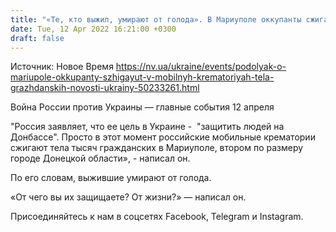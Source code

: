 ```yaml
---
title: "«Те, кто выжил, умирают от голода». В Мариуполе оккупанты сжигают в мобильных крематориях тела тысяч гражданских — Подоляк"
date: Tue, 12 Apr 2022 16:21:00 +0300
draft: false
---
```

Источник: Новое Время https://nv.ua/ukraine/events/podolyak-o-mariupole-okkupanty-szhigayut-v-mobilnyh-krematoriyah-tela-grazhdanskih-novosti-ukrainy-50233261.html


Война России против Украины — главные события 12 апреля

"Россия заявляет, что ее цель в Украине -  "защитить людей на Донбассе". Просто в этот момент российские мобильные крематории сжигают тела тысяч гражданских в Мариуполе, втором по размеру городе Донецкой области», - написал он.

По его словам, выжившие умирают от голода.

«От чего вы их защищаете? От жизни?» — написал он.

Присоединяйтесь к нам в соцсетях Facebook, Telegram и Instagram.
